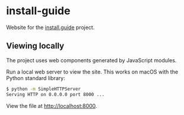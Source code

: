 # install-guide

Website for the [install.guide](https://install.guide) project.

## Viewing locally

The project uses web components generated by JavaScript modules.

Run a local web server to view the site. This works on macOS with the Python standard library:

```bash
$ python -m SimpleHTTPServer
Serving HTTP on 0.0.0.0 port 8000 ...
```

View the file at [http://localhost:8000](http://localhost:8000).
